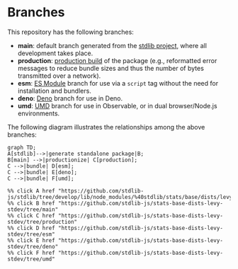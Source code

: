 <!--

@license Apache-2.0

Copyright (c) 2022 The Stdlib Authors.

Licensed under the Apache License, Version 2.0 (the "License");
you may not use this file except in compliance with the License.
You may obtain a copy of the License at

    http://www.apache.org/licenses/LICENSE-2.0

Unless required by applicable law or agreed to in writing, software
distributed under the License is distributed on an "AS IS" BASIS,
WITHOUT WARRANTIES OR CONDITIONS OF ANY KIND, either express or implied.
See the License for the specific language governing permissions and
limitations under the License.

-->

# Branches

This repository has the following branches:

-   **main**: default branch generated from the [stdlib project][stdlib-url], where all development takes place.
-   **production**: [production build][production-url] of the package (e.g., reformatted error messages to reduce bundle sizes and thus the number of bytes transmitted over a network).
-   **esm**: [ES Module][esm-url] branch for use via a `script` tag without the need for installation and bundlers.
-   **deno**: [Deno][deno-url] branch for use in Deno.
-   **umd**: [UMD][umd-url] branch for use in Observable, or in dual browser/Node.js environments.

The following diagram illustrates the relationships among the above branches:

```mermaid
graph TD;
A[stdlib]-->|generate standalone package|B;
B[main] -->|productionize| C[production];
C -->|bundle| D[esm];
C -->|bundle| E[deno];
C -->|bundle| F[umd];

%% click A href "https://github.com/stdlib-js/stdlib/tree/develop/lib/node_modules/%40stdlib/stats/base/dists/levy/stdev"
%% click B href "https://github.com/stdlib-js/stats-base-dists-levy-stdev/tree/main"
%% click C href "https://github.com/stdlib-js/stats-base-dists-levy-stdev/tree/production"
%% click D href "https://github.com/stdlib-js/stats-base-dists-levy-stdev/tree/esm"
%% click E href "https://github.com/stdlib-js/stats-base-dists-levy-stdev/tree/deno"
%% click F href "https://github.com/stdlib-js/stats-base-dists-levy-stdev/tree/umd"
```

[stdlib-url]: https://github.com/stdlib-js/stdlib/tree/develop/lib/node_modules/%40stdlib/stats/base/dists/levy/stdev
[production-url]: https://github.com/stdlib-js/stats-base-dists-levy-stdev/tree/production
[deno-url]: https://github.com/stdlib-js/stats-base-dists-levy-stdev/tree/deno
[umd-url]: https://github.com/stdlib-js/stats-base-dists-levy-stdev/tree/umd
[esm-url]: https://github.com/stdlib-js/stats-base-dists-levy-stdev/tree/esm